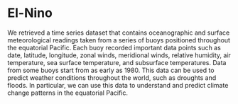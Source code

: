 # El-Nino
We retrieved a time series dataset that contains oceanographic and surface meteorological readings taken from a series of buoys positioned throughout the equatorial Pacific. Each buoy recorded important data points such as date, latitude, longitude, zonal winds, meridional winds, relative humidity, air temperature, sea surface temperature, and subsurface temperatures. Data from some buoys start from as early as 1980. This data can be used to predict weather conditions throughout the world, such as droughts and floods. In particular, we can use this data to understand and predict climate change patterns in the equatorial Pacific.
